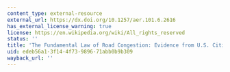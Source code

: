 ```yaml
---
content_type: external-resource
external_url: https://dx.doi.org/10.1257/aer.101.6.2616
has_external_license_warning: true
license: https://en.wikipedia.org/wiki/All_rights_reserved
status: ''
title: 'The Fundamental Law of Road Congestion: Evidence from U.S. Cities'
uid: edeb56a1-3f14-4f73-9896-71abb0b9b309
wayback_url: ''
---
```

